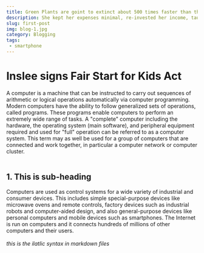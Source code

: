 ```yaml
---
title: Green Plants are goint to extinct about 500 times faster than they should, study finds
description: She kept her expenses minimal, re-invested her income, taught herself new skills, and traveled the world for two years working remotely.
slug: first-post
img: blog-1.jpg
category: Blogging
tags: 
 - smartphone
---
```

# Inslee signs Fair Start for Kids Act
A computer is a machine that can be instructed to carry out sequences of arithmetic or logical operations automatically via computer programming. Modern computers have the ability to follow generalized sets of operations, called programs. These programs enable computers to perform an extremely wide range of tasks. A "complete" computer including the hardware, the operating system (main software), and peripheral equipment required and used for "full" operation can be referred to as a computer system. This term may as well be used for a group of computers that are connected and work together, in particular a computer network or computer cluster.<br><br>
##  1. This is sub-heading
Computers are used as control systems for a wide variety of industrial and consumer devices. This includes simple special-purpose devices like microwave ovens and remote controls, factory devices such as industrial robots and computer-aided design, and also general-purpose devices like personal computers and mobile devices such as smartphones. The Internet is run on computers and it connects hundreds of millions of other computers and their users.<br><br>
_this is the ilatlic syntax in markdown files_